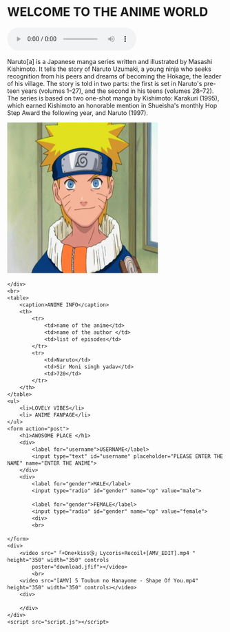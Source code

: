 <!DOCTYPE html>
<html lang="en">

<head>
    <meta charset="UTF-8">
    <meta name="viewport" content="width=device-width, initial-scale=1.0">
    <link rel="stylesheet" href="style.css">
    <title>anime world</title>
</head>

<body>
    <h1>WELCOME TO THE ANIME WORLD</h1>
    <audio src="Tokyo Ghoul Opening FULL (READ DESCRIPTION).mp3" controls autoplay></audio>
    <p style="display: flow-root;">Naruto[a] is a Japanese manga series written and illustrated by Masashi Kishimoto. It
        tells the story of Naruto Uzumaki, a young ninja who seeks recognition from his peers and dreams of becoming the
        Hokage, the leader of his village. The story is told in two parts: the first is set in Naruto's pre-teen years
        (volumes 1–27), and the second in his teens (volumes 28–72). The series is based on two one-shot manga by
        Kishimoto: Karakuri (1995), which earned Kishimoto an honorable mention in Shueisha's monthly Hop Step Award the
        following year, and Naruto (1997).</p>
    <div>
        <img height="350" width="350" src="Naruto_newshot.webp" alt="WELCOME">

    </div>
    <br>
    <table>
        <caption>ANIME INFO</caption>
        <th>
            <tr>
                <td>name of the anime</td>
                <td>name of the author </td>
                <td>list of episodes</td>
            </tr>
            <tr>
                <td>Naruto</td>
                <td>Sir Moni singh yadav</td>
                <td>720</td>
            </tr>
        </th>
    </table>
    <ul>
        <li>LOVELY VIBES</li>
        <li> ANIME FANPAGE</li>
    </ul>
    <form action="post">
        <h1>AWOSOME PLACE </h1>
        <div>
            <label for="username">USERNAME</label>
            <input type="text" id="username" placeholder="PLEASE ENTER THE NAME" name="ENTER THE ANIME">
        </div>
        <div>
            <label for="gender">MALE</label>
            <input type="radio" id="gender" name="op" value="male">

            <label for="gender">FEMALE</label>
            <input type="radio" id="gender" name="op" value="female">
            <div>
            <br>

    </form>
    <div>
        <video src="「+One+kiss😘」Lycoris+Recoil+[AMV_EDIT].mp4 " height="350" width="350" controls
            poster="download.jfif"></video>
            <br>
        <video src="[AMV] 5 Toubun no Hanayome - Shape Of You.mp4" height="350" width="350" controls></video>
        <div>
            
        </div>
    </div>
    <script src="script.js"></script>

</body>

</html>
